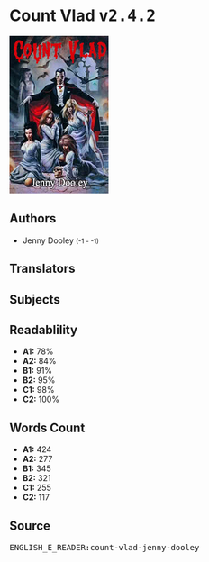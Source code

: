 # Count Vlad <kbd>v2.4.2</kbd>

![](./cover.medium.jpg "")

## Authors


 - Jenny Dooley <small>(-1 - -1)</small>

## Translators



## Subjects



## Readablility


 - **A1:** 78%
 - **A2:** 84%
 - **B1:** 91%
 - **B2:** 95%
 - **C1:** 98%
 - **C2:** 100%

## Words Count


 - **A1:** 424
 - **A2:** 277
 - **B1:** 345
 - **B2:** 321
 - **C1:** 255
 - **C2:** 117

## Source


<kbd>ENGLISH_E_READER:count-vlad-jenny-dooley</kbd>
